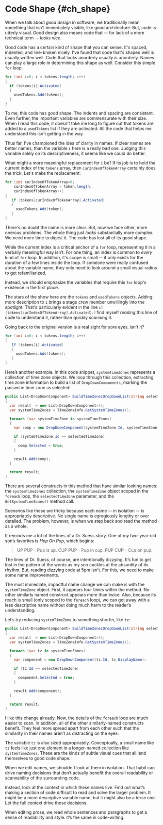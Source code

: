# Code Shape {#ch_shape}

When we talk about _good design_ in software, we traditionally mean something that isn't immediately visible, like good architecture. But, code is utterly visual. Good design also means code that -- for lack of a more technical term -- _looks nice_.

Good code has a certain kind of shape that you can sense. It's spaced, indented, and line-broken nicely. I've found that code that's shaped well is usually written well. Code that looks unorderly usually _is_ unorderly. Names can play a large role in determining this  shape as well. Consider this simple `for` loop.

```C#
for (int i=0; i < tokens.length; i++)
{
  if (tokens[i].Activated)
  {
    usedTokens.Add(tokens);
  }
}
```

To me, this code has good shape. The indents and spacing are consistent. Even further, the  important variables are commensurate with their size. When I read this code, it doesn't take me long to figure out that tokens are added to a `usedTokens` list if they are activated. All the code that helps me understand this isn't getting in the way.

Thus far, I've championed the idea of clarity in names. If clear names are better names, than the variable `i` here is a really bad one. Judging this variable solely on its descriptiveness, it seems like we could do better.

What might a more meaningful replacement for `i` be? If its job is to hold the current index of the `tokens` array, then `curIndexOfTokenArray` certainly does the trick. Let's make the replacement:

```C#
for (int curIndexOfTokenArray=0; 
	curIndexOfTokenArray < token.length; 
	curIndexOfTokenArray++)
{
   if (tokens[curIndexOfTokenArray].Activated)
   {
     usedTokens.Add(token);
   }
}
```

There's no doubt the name is more clear. But, now we face other, more onerous problems. The whole thing just _looks_ substantially more complex. We need more time to digest it. The code has lost all of its good shape.

While the current index is a critical anchor of a `for` loop, representing it in a verbally meaningful way isn’t. For one thing, an index is common to _every_ kind of `for` loop. In addition, it's scope is small -- it only exists for the duration of a few lines inside the loop. If someone were really confused about the variable name, they only need to look around a small visual radius to get refamiliarized.

Instead, we should emphasize the variables that require this `for` loop's existence in the first place. 

The stars of the show here are the `tokens` and `usedTokens` objects. Adding more description to `i`  brings a stage crew member unwillingly into the spotlight. That's particularly evident in the line `if (tokens[curIndexOfTokenArray].Activated)`.  I find myself _reading_ this line of code to understand it, rather than quickly _scanning_ it.

Going back to the original version is a real sight for sore eyes, isn't it?

```C#
for (int i=0; i < tokens.length; i++)
{
   If (tokens[i].Activated)
   {
     usedTokens.Add(tokens);
   }
}
```

Here’s another example. In this code snippet, `systemTimeZones` represents a collection of time zone objects. We loop through this collection, extracting time zone information to build a list of `DropDownComponents`, marking the passed in time zone as selected:

```C#
public List<DropDownComponent> BuildTimeZonesDropDownList(string selectedTimeZone)
{
  var result  = new List<DropDownComponent>();
  var systemTimeZones = TimeZoneInfo.GetSystemTimeZones();

  foreach (var systemTimeZone in systemTimeZones)
  {
    var comp = new DropDownComponent(systemTimeZone.Id, systemTimeZone.DisplayName);

    if (systemTimeZone.Id == selectedTimeZone)
    {
      comp.Selected = true;
    }

    result.Add(comp);
  }

  return result;
}
```

There are several constructs in this method that have similar looking names: the `systemTimeZones` collection, the `systemTimeZone` object scoped in the `foreach` loop, the `selectedTimeZone` parameter, and the `GetSystemTimeZones()` method call. 

Scenarios like these are tricky because each name -- in isolation -- is appropriately descriptive. No single name is egregiously lengthy or over detailed. The problem, however, is when we step back and read the method as a whole.

It reminds me a lot of the lines of a Dr. Suess story. One of my two-year-old son’s favorites is _Hop On Pop_, which begins:

> UP PUP - Pup is up. 
> CUP PUP - Pup in cup. 
> PUP CUP - Cup on pup.

The lines of Dr. Suess, of course, are intentionally dizzying. It’s fun to get lost in the pattern of the words as my son cackles at the absurdity of its rhythm. But, reading dizzying code at 5pm isn't. For this, we need to make some name improvements.

The most immediate, impactful name change we can make is with the `systemTimeZone` object. First, it appears four times within the method. No other similarly named construct appears more than twice. Also, because its reach is small (only scoped to the `foreach` loop), we can get away with a less descriptive name without doing much harm to the reader’s understanding. 

Let’s try reducing `systemTimeZone` to something shorter, like `tz`:

```C#
public List<DropDownComponent> BuildTimeZonesDropDownList(string selectedTimeZone)
{
  var result  = new List<DropDownComponent>();
  var systemTimeZones = TimeZoneInfo.GetSystemTimeZones();

  foreach (var tz in systemTimeZones)
  {
    var component = new DropDownComponent(tz.Id, tz.DisplayName);

    if (tz.Id == selectedTimeZone)
    {
      component.Selected = true;
    }

    result.Add(component);
  }

  return result;
}
```

I like this change already. Now, the details of the `foreach` loop are much easier to scan. In addition, all of the other similarly-named constructs benefit. They feel more spread apart from each other such that the similarity in their names aren’t as distracting on the eyes.

The variable `tz` is also sized appropriately. Conceptually, a small name like `tz` feels like just one element in a longer-named collection like `systemTimeZones`. These are the kinds of subtle visual cues that all lend themselves to good code shape.

When we edit names, we shouldn't look at them in isolation. That habit can drive naming decisions that don’t actually benefit the overall readability or scannability of the surrounding code.

Instead, look at the context in which these names live. Find out what’s making a section of code difficult to read and solve the larger problem. It might be a more descriptive variable name, but it might also be a terse one. Let the full context drive those decisions.

When editing prose, we read whole sentences and paragraphs to get a sense of readability and style. It’s the same in code-writing.

